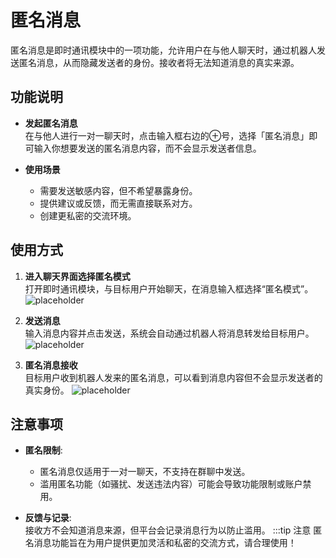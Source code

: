 # 匿名消息


匿名消息是即时通讯模块中的一项功能，允许用户在与他人聊天时，通过机器人发送匿名消息，从而隐藏发送者的身份。接收者将无法知道消息的真实来源。

## 功能说明

- **发起匿名消息**  
  在与他人进行一对一聊天时，点击输入框右边的⊕号，选择「匿名消息」即可输入你想要发送的匿名消息内容，而不会显示发送者信息。

- **使用场景**  
  - 需要发送敏感内容，但不希望暴露身份。  
  - 提供建议或反馈，而无需直接联系对方。  
  - 创建更私密的交流环境。

## 使用方式

1. **进入聊天界面选择匿名模式**  
   打开即时通讯模块，与目标用户开始聊天，在消息输入框选择“匿名模式”。
   ![placeholder](/images/zh/im_n_pic_1.png)
   
2. **发送消息**  
   输入消息内容并点击发送，系统会自动通过机器人将消息转发给目标用户。
  ![placeholder](/images/zh/im_n_pic_2.png)

3. **匿名消息接收**  
   目标用户收到机器人发来的匿名消息，可以看到消息内容但不会显示发送者的真实身份。
  ![placeholder](/images/zh/im_n_pic_3.png)
## 注意事项

- **匿名限制**:  
  - 匿名消息仅适用于一对一聊天，不支持在群聊中发送。  
  - 滥用匿名功能（如骚扰、发送违法内容）可能会导致功能限制或账户禁用。  

- **反馈与记录**:  
  接收方不会知道消息来源，但平台会记录消息行为以防止滥用。
:::tip 注意
匿名消息功能旨在为用户提供更加灵活和私密的交流方式，请合理使用！
